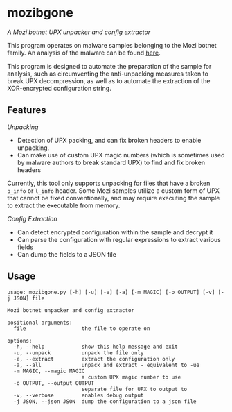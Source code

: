 # mozibgone

_A Mozi botnet UPX unpacker and config extractor_

This program operates on malware samples belonging to the Mozi botnet family. An analysis of the malware can be found [here](https://blog.netlab.360.com/mozi-another-botnet-using-dht/).

This program is designed to automate the preparation of the sample for analysis, such as circumventing the anti-unpacking measures taken to break UPX decompression, as well as to automate the extraction of the XOR-encrypted configuration string.

## Features

_Unpacking_

- Detection of UPX packing, and can fix broken headers to enable unpacking.
- Can make use of custom UPX magic numbers (which is sometimes used by malware authors to break standard UPX) to find and fix broken headers

Currently, this tool only supports unpacking for files that have a broken `p_info` or `l_info` header. Some Mozi samples utilize a custom form of UPX that cannot be fixed conventionally, and may require executing the sample to extract the executable from memory.

_Config Extraction_

- Can detect encrypted configuration within the sample and decrypt it
- Can parse the configuration with regular expressions to extract various fields
- Can dump the fields to a JSON file

## Usage

```text
usage: mozibgone.py [-h] [-u] [-e] [-a] [-m MAGIC] [-o OUTPUT] [-v] [-j JSON] file

Mozi botnet unpacker and config extractor

positional arguments:
  file                  the file to operate on

options:
  -h, --help            show this help message and exit
  -u, --unpack          unpack the file only
  -e, --extract         extract the configuration only
  -a, --all             unpack and extract - equivalent to -ue
  -m MAGIC, --magic MAGIC
                        a custom UPX magic number to use
  -o OUTPUT, --output OUTPUT
                        separate file for UPX to output to
  -v, --verbose         enables debug output
  -j JSON, --json JSON  dump the configuration to a json file
```

